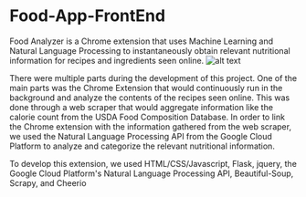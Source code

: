 # Food-App-FrontEnd

Food Analyzer is a Chrome extension that uses Machine Learning and Natural Language Processing to instantaneously obtain relevant nutritional information for recipes and ingredients seen online. ![alt text](http://imgur.com/a/TZQzV "Example of Chrome Browser Extension")

There were multiple parts during the development of this project. One of the main parts was the Chrome Extension that would continuously run in the background and analyze the contents of the recipes seen online. This was done through a web scraper that would aggregate information like the calorie count from the USDA Food Composition Database. In order to link the Chrome extension with the information gathered from the web scraper, we used the Natural Language Processing API from the Google Cloud Platform to analyze and categorize the relevant nutritional information.

To develop this extension, we used HTML/CSS/Javascript, Flask, jquery, the Google Cloud Platform's Natural Language Processing API, Beautiful-Soup, Scrapy, and Cheerio
